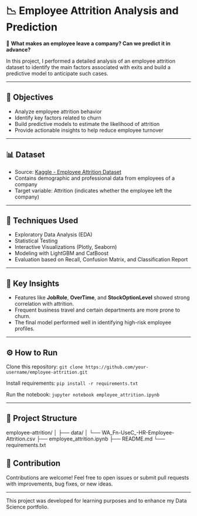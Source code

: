 # 📉 Employee Attrition Analysis and Prediction

🚨 **What makes an employee leave a company? Can we predict it in advance?**

In this project, I performed a detailed analysis of an employee attrition dataset to identify the main factors associated with exits and build a predictive model to anticipate such cases.

---

## 📌 Objectives

- Analyze employee attrition behavior
- Identify key factors related to churn
- Build predictive models to estimate the likelihood of attrition
- Provide actionable insights to help reduce employee turnover

---

## 📊 Dataset

- Source: [Kaggle - Employee Attrition Dataset](https://www.kaggle.com/datasets/patelprashant/employee-attrition)
- Contains demographic and professional data from employees of a company
- Target variable: Attrition (indicates whether the employee left the company)

---

## 🧪 Techniques Used

- Exploratory Data Analysis (EDA)
- Statistical Testing
- Interactive Visualizations (Plotly, Seaborn)
- Modeling with LightGBM and CatBoost
- Evaluation based on Recall, Confusion Matrix, and Classification Report

---

## 🧠 Key Insights

- Features like **JobRole**, **OverTime**, and **StockOptionLevel** showed strong correlation with attrition.
- Frequent business travel and certain departments are more prone to churn.
- The final model performed well in identifying high-risk employee profiles.

---

## ⚙️ How to Run

Clone this repository:
```git clone https://github.com/your-username/employee-attrition.git```

Install requirements:
```pip install -r requirements.txt```

Run the notebook:
```jupyter notebook employee_attrition.ipynb```

---

## 📁 Project Structure

employee-attrition/
│
├── data/
│   └── WA_Fn-UseC_-HR-Employee-Attrition.csv
├── employee_attrition.ipynb
├── README.md
└── requirements.txt

## 🤝 Contribution

Contributions are welcome! Feel free to open issues or submit pull requests with improvements, bug fixes, or new ideas.

---

This project was developed for learning purposes and to enhance my Data Science portfolio.
